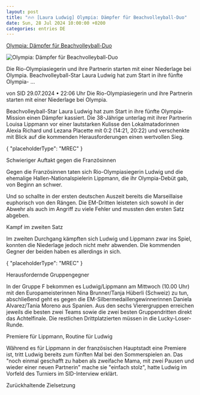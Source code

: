```yaml
---
layout: post
title: "🔥🔥 [Laura Ludwig] Olympia: Dämpfer für Beachvolleyball-Duo"
date: Sun, 28 Jul 2024 10:00:00 +0200
categories: entries DE
---
```

[Olympia: Dämpfer für Beachvolleyball-Duo](https://www.sport1.de/news/olympia/2024/07/dampfer-zum-auftakt-ludwiglippmann-kassieren-niederlage)

![Olympia: Dämpfer für Beachvolleyball-Duo](https://reshape.sport1.de/c/t/0a7b9551-33e8-48b3-9365-9c5914b4bb87/1200x630)

Die Rio-Olympiasiegerin und ihre Partnerin starten mit einer Niederlage bei Olympia. Beachvolleyball-Star Laura Ludwig hat zum Start in ihre fünfte Olympia- ...

von SID 29.07.2024 • 22:06 Uhr Die Rio-Olympiasiegerin und ihre Partnerin starten mit einer Niederlage bei Olympia.

Beachvolleyball-Star Laura Ludwig hat zum Start in ihre fünfte Olympia-Mission einen Dämpfer kassiert. Die 38-Jährige unterlag mit ihrer Partnerin Louisa Lippmann vor einer lautstarken Kulisse den Lokalmatadorinnen Alexia Richard und Lezana Placette mit 0:2 (14:21, 20:22) und verschenkte mit Blick auf die kommenden Herausforderungen einen wertvollen Sieg.

{ "placeholderType": "MREC" }

Schwieriger Auftakt gegen die Französinnen

Gegen die Französinnen taten sich Rio-Olympiasiegerin Ludwig und die ehemalige Hallen-Nationalspielerin Lippmann, die ihr Olympia-Debüt gab, von Beginn an schwer.

Und so schallte in der ersten deutschen Auszeit bereits die Marseillaise euphorisch von den Rängen. Die EM-Dritten leisteten sich sowohl in der Abwehr als auch im Angriff zu viele Fehler und mussten den ersten Satz abgeben.

Kampf im zweiten Satz

Im zweiten Durchgang kämpften sich Ludwig und Lippmann zwar ins Spiel, konnten die Niederlage jedoch nicht mehr abwenden. Die kommenden Gegner der beiden haben es allerdings in sich.

{ "placeholderType": "MREC" }

Herausfordernde Gruppengegner

In der Gruppe F bekommen es Ludwig/Lippmann am Mittwoch (10.00 Uhr) mit den Europameisterinnen Nina Brunner/Tanja Hüberli (Schweiz) zu tun, abschließend geht es gegen die EM-Silbermedaillengewinnerinnen Daniela Alvarez/Tania Moreno aus Spanien. Aus den sechs Vierergruppen erreichen jeweils die besten zwei Teams sowie die zwei besten Gruppendritten direkt das Achtelfinale. Die restlichen Drittplatzierten müssen in die Lucky-Loser-Runde.

Premiere für Lippmann, Routine für Ludwig

Während es für Lippmann in der französischen Hauptstadt eine Premiere ist, tritt Ludwig bereits zum fünften Mal bei den Sommerspielen an. Das "noch einmal geschafft zu haben als zweifache Mama, mit zwei Pausen und wieder einer neuen Partnerin" mache sie "einfach stolz", hatte Ludwig im Vorfeld des Turniers im SID-Interview erklärt.

Zurückhaltende Zielsetzung

